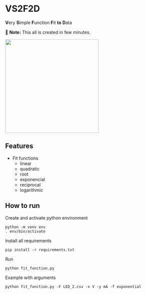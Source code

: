 # VS2F2D
**V**ery **S**imple **F**unction **F**it **to** **D**ata

:memo: **Note:** This all is created in few minutes.

<img src="https://github.com/user-attachments/assets/121bec23-ac10-4d84-8ee2-31499fa3811d" height="300">

## Features
- Fit functions
  - linear
  - quadratic
  - root
  - exponencial
  - reciprocal
  - logarithmic

## How to run
Create and activate python environment
```console
python -m venv env
. env/bin/activate
```
Install all requirements
```console
pip install -r requirements.txt
```
Run
```console
python fit_function.py
```
Example with arguments
```console
python fit_function.py -F LED_2.csv -x V -y mA -f exponential
```
